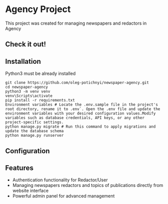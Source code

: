 # Agency Project

This project was created for managing newspapers and redactors in Agency

## Check it out!



## Installation

Python3 must be already installed

```shell
git clone https://github.com/oleg-potichnyi/newspaper-agency.git
cd newspaper-agency
python3 -m venv venv
venv\Scripts\activate
pip install -r requirements.txt
Environment variables # Locate the .env.sample file in the project's root directory, rename it to .env`. Open the .env file and update the environment variables with your desired configuration values.Modify variables such as database credentials, API keys, or any other project-specific settings.
python manage.py migrate # Run this command to apply migrations and update the database schema
python manage.py runserver
```
## Configuration

## Features

* Authentication functionality for Redactor/User
* Managing newspapers redactors and topics of publications directly from website interface
* Powerful admin panel for advanced management



